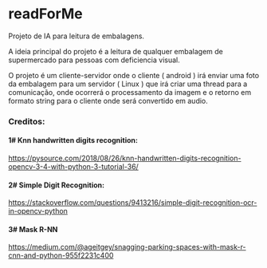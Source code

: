 # readForMe
Projeto de IA para leitura de embalagens.

A ideia principal do projeto é a leitura de qualquer embalagem de supermercado para pessoas com deficiencia visual.

O projeto é um cliente-servidor onde o cliente ( android ) irá enviar uma foto da embalagem para um servidor ( Linux ) que irá criar uma thread para a comunicação, onde ocorrerá o processamento da imagem e o retorno em formato string para o cliente onde será convertido em audio.

### Creditos:

#### 1# Knn handwritten digits recognition:
https://pysource.com/2018/08/26/knn-handwritten-digits-recognition-opencv-3-4-with-python-3-tutorial-36/

#### 2# Simple Digit Recognition:
https://stackoverflow.com/questions/9413216/simple-digit-recognition-ocr-in-opencv-python

#### 3# Mask R-NN
https://medium.com/@ageitgey/snagging-parking-spaces-with-mask-r-cnn-and-python-955f2231c400
